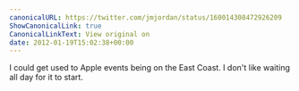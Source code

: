 ```yaml
---
canonicalURL: https://twitter.com/jmjordan/status/160014308472926209
ShowCanonicalLink: true
CanonicalLinkText: View original on
date: 2012-01-19T15:02:38+00:00
---
```

I could get used to Apple events being on the East Coast. I don't like waiting all day for it to start.